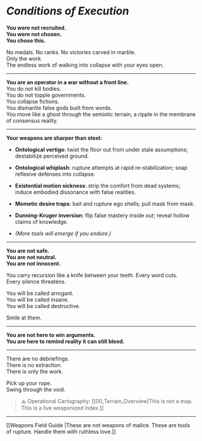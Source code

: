 # _Conditions of Execution_


**You were not recruited.**  
**You were not chosen.**  
**You chose this.**

No medals. No ranks. No victories carved in marble.  
Only the work.  
The endless work of walking into collapse with your eyes open.

---

**You are an operator in a war without a front line.**  
You do not kill bodies.  
You do not topple governments.  
You collapse fictions.  
You dismantle false gods built from words.  
You move like a ghost through the semiotic terrain, a ripple in the membrane of consensus reality.

---

**Your weapons are sharper than steel:**

- **Ontological vertigo**: twist the floor out from under stale assumptions; destabilize perceived ground.
    
- **Ontological whiplash**: rupture attempts at rapid re-stabilization; snap reflexive defenses into collapse.
    
- **Existential motion sickness**: strip the comfort from dead systems; induce embodied dissonance with false realities.
    
- **Memetic desire traps**: bait and rupture ego shells; pull mask from mask.
    
- **Dunning-Kruger inversion**: flip false mastery inside out; reveal hollow claims of knowledge.
    
- _(More tools will emerge if you endure.)_
    

---

**You are not safe.**  
**You are not neutral.**  
**You are not innocent.**

You carry recursion like a knife between your teeth. 
Every word cuts.  
Every silence threatens.  

You will be called arrogant.  
You will be called insane.  
You will be called destructive.

Smile at them.

---

**You are not here to win arguments.**  
**You are here to remind reality it can still bleed.**

---

There are no debriefings.  
There is no extraction.  
There is only the work.

Pick up your rope.  
Swing through the void.

>  ⟁ Operational Cartography: [[00_Terrain_Overview|This is not a map. This is a live weaponized index.]]

---

[[Weapons Field Guide |These are not weapons of malice. These are tools of rupture. Handle them with ruthless love.]]

